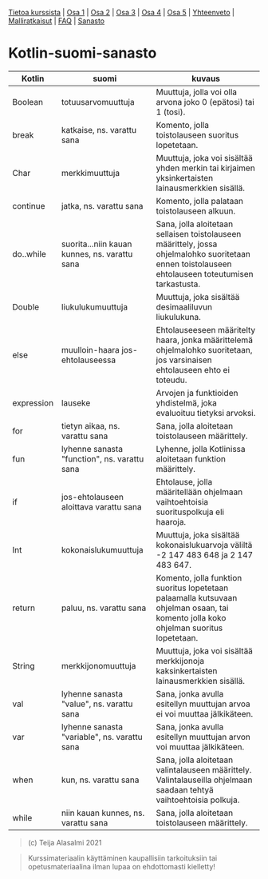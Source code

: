 [Tietoa kurssista](README.md) | [Osa 1](osa-1.md) | [Osa 2](osa-2.md) | [Osa 3](osa-3.md) | [Osa 4](osa-4.md) | [Osa 5](osa-5.md) | [Yhteenveto](yhteenveto.md) | [Malliratkaisut](malliratkaisut/malliratkaisut.md) | [FAQ](faq.md) | [Sanasto](sanasto.md)

# Kotlin-suomi-sanasto

| Kotlin                 | suomi                   | kuvaus |
| -----------------------|-------------------------|------- |
| Boolean                | totuusarvomuuttuja | Muuttuja, jolla voi olla arvona joko 0 (epätosi) tai 1 (tosi). |
| break                  | katkaise, ns. varattu sana | Komento, jolla toistolauseen suoritus lopetetaan. |
| Char                   | merkkimuuttuja | Muuttuja, joka voi sisältää yhden merkin tai kirjaimen yksinkertaisten lainausmerkkien sisällä. |
| continue               | jatka, ns. varattu sana | Komento, jolla palataan toistolauseen alkuun. |
| do..while              | suorita...niin kauan kunnes, ns. varattu sana | Sana, jolla aloitetaan sellaisen toistolauseen määrittely, jossa ohjelmalohko suoritetaan ennen toistolauseen ehtolauseen toteutumisen tarkastusta. |
| Double                 | liukulukumuuttuja |  Muuttuja, joka sisältää desimaaliluvun liukulukuna. |
| else                   | muulloin-haara jos-ehtolauseessa | Ehtolauseeseen määritelty haara, jonka määrittelemä ohjelmalohko suoritetaan, jos varsinaisen ehtolauseen ehto ei toteudu. |
| expression | lauseke | Arvojen ja funktioiden yhdistelmä, joka evaluoituu tietyksi arvoksi. |
| for                    | tietyn aikaa, ns. varattu sana | Sana, jolla aloitetaan toistolauseen määrittely. |
| fun                    | lyhenne sanasta "function", ns. varattu sana | Lyhenne, jolla Kotlinissa aloitetaan funktion määrittely. |
| if                     | jos-ehtolauseen aloittava varattu sana | Ehtolause, jolla määritellään ohjelmaan vaihtoehtoisia suorituspolkuja eli haaroja. |
| Int                    | kokonaislukumuuttuja | Muuttuja, joka sisältää kokonaislukuarvoja väliltä -2 147 483 648 ja 2 147 483 647. |
| return                 | paluu, ns. varattu sana | Komento, jolla funktion suoritus lopetetaan palaamalla kutsuvaan ohjelman osaan, tai komento jolla koko ohjelman suoritus lopetetaan. |
| String                 | merkkijonomuuttuja | Muuttuja, joka voi sisältää merkkijonoja kaksinkertaisten lainausmerkkien sisällä. |
| val                    | lyhenne sanasta "value", ns. varattu sana | Sana, jonka avulla esitellyn muuttujan arvoa ei voi muuttaa jälkikäteen. |
| var                    | lyhenne sanasta "variable", ns. varattu sana | Sana, jonka avulla esitellyn muuttujan arvon voi muuttaa jälkikäteen. |
| when                   | kun, ns. varattu sana | Sana, jolla aloitetaan valintalauseen määrittely. Valintalauseilla ohjelmaan saadaan tehtyä vaihtoehtoisia polkuja. |
| while                  | niin kauan kunnes, ns. varattu sana | Sana, jolla aloitetaan toistolauseen määrittely. |

> (c) Teija Alasalmi 2021

> Kurssimateriaalin käyttäminen kaupallisiin tarkoituksiin tai opetusmateriaalina ilman lupaa on ehdottomasti kielletty!